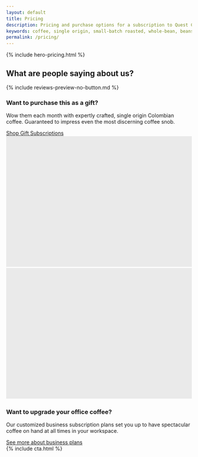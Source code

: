 ```yaml
---
layout: default
title: Pricing
description: Pricing and purchase options for a subscription to Quest Coffee Club, the best way to receive single origin, small-batch roasted, Colombia coffee at home.
keywords: coffee, single origin, small-batch roasted, whole-bean, beans, artisanal, fresh, Colombia, Colombian
permalink: /pricing/
---
```


{% include hero-pricing.html %}
<div class="spacer-60"></div>
<div class="outer">
    <div class="inner">
        <h2>What are people saying about us?</h2>
        {% include reviews-preview-no-button.md %}
    </div> 
</div> 
<div class="spacer-60"></div>
<div class="outer">
    <div class="inner">
        <div class="expand">
            <div class="third">
                <h3>Want to purchase this as a gift?</h3>
                <p>Wow them each month with expertly crafted, single origin Colombian coffee. Guaranteed to impress even the most discerning coffee snob.</p>
                <a href="/gift-subscriptions" class="button button-secondary-white button-with-arrow button-medium button-left">Shop Gift Subscriptions<span class="button-arrow"></span></a>
            </div>
            <div class="two-thirds image-right">
                <img src="/assets/images/temp-image-two-thirds@2x.png" />
            </div>
        </div>
        <div class="spacer-120"></div>
        <div class="expand">
            <div class="two-thirds image-left">
                <img src="/assets/images/temp-image-two-thirds@2x.png" />
            </div>
            <div class="third">
                <h3>Want to upgrade your office coffee?</h3>
                <p>Our customized business subscription plans set you up to have spectacular coffee on hand at all times in your workspace.</p>
                <a href="/business-subscriptions" class="button button-secondary-white button-with-arrow button-medium button-left">See more about business plans<span class="button-arrow"></span></a>
            </div>
        </div>
    </div>
</div>
<div class="spacer-120"></div>
{% include cta.html %}